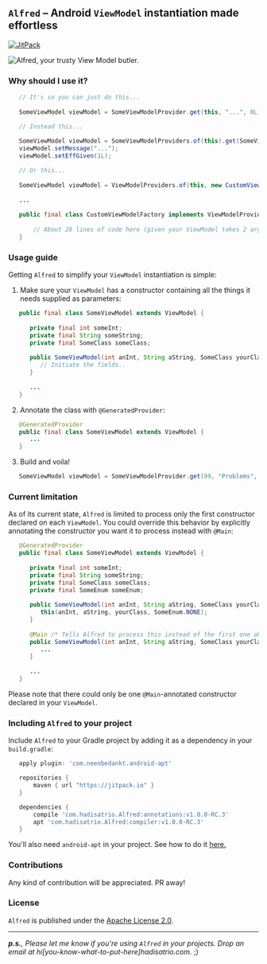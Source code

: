 `Alfred` – Android `ViewModel` instantiation made effortless
---

[![JitPack][1]][2]

![Alfred, your trusty View Model butler.](http://i.imgur.com/EDNJaWB.jpg)


### Why should I use it?

```java
   // It's so you can just do this...
   
   SomeViewModel viewModel = SomeViewModelProvider.get(this, "...", 0L);
```

```java
   // Instead this...
   
   SomeViewModel viewModel = SomeViewModelProviders.of(this).get(SomeViewModel.class);
   viewModel.setMessage("...");
   viewModel.setEffGiven(1L);
```

```java
   // Or this...
   
   SomeViewModel viewModel = ViewModelProviders.of(this, new CustomViewModelFactory("...", 1000L)).get(SomeViewModel.class);
   
   ...
   
   public final class CustomViewModelFactory implements ViewModelProvider.Factory {
   
       // About 28 lines of code here (given your ViewModel takes 2 arguments like above).
   }
```


### Usage guide

Getting `Alfred` to simplify your `ViewModel` instantiation is simple:

1. Make sure your `ViewModel` has a constructor containing all the things it needs supplied as parameters:

```java
   public final class SomeViewModel extends ViewModel {
   
      private final int someInt;
      private final String someString;
      private final SomeClass someClass;
      
      public SomeViewModel(int anInt, String aString, SomeClass yourClass) {
         // Initiate the fields..
      }
      
      ...
   }
```

2. Annotate the class with `@GeneratedProvider`:

```java
   @GeneratedProvider
   public final class SomeViewModel extends ViewModel {
      ...
   }
```

3. Build and voila!

```java
   SomeViewModel viewModel = SomeViewModelProvider.get(99, "Problems", new ViewModelsAintOne());
```


### Current limitation

As of its current state, `Alfred` is limited to process only the first constructor declared on each `ViewModel`.
You could override this behavior by explicitly annotating the constructor you want it to process instead with `@Main`:

```java
   @GeneratedProvider
   public final class SomeViewModel extends ViewModel {
   
      private final int someInt;
      private final String someString;
      private final SomeClass someClass;
      private final SomeEnum someEnum;
      
      public SomeViewModel(int anInt, String aString, SomeClass yourClass) {
         this(anInt, aString, yourClass, SomeEnum.NONE);
      }
      
      @Main /* Tells Alfred to process this instead of the first one above. */
      public SomeViewModel(int anInt, String aString, SomeClass yourClass, SomeEnum someEnum) {
         ...
      }
      
      ...
   }
```

Please note that there could only be one `@Main`-annotated constructor declared in your `ViewModel`.


### Including `Alfred` to your project

Include `Alfred` to your Gradle project by adding it as a dependency in your `build.gradle`:

```groovy
   apply plugin: 'com.neenbedankt.android-apt'

   repositories {
       maven { url "https://jitpack.io" }
   }

   dependencies {
       compile 'com.hadisatrio.Alfred:annotations:v1.0.0-RC.3'
       apt 'com.hadisatrio.Alfred:compiler:v1.0.0-RC.3'
   }
```

You'll also need `android-apt` in your project. See how to do it [here.](https://bitbucket.org/hvisser/android-apt)


### Contributions

Any kind of contribution will be appreciated. PR away!


### License

`Alfred` is published under the [Apache License 2.0](http://www.apache.org/licenses/LICENSE-2.0.html).

---

_**p.s.**, Please let me know if you're using `Alfred` in your projects. Drop an email at
hi[you-know-what-to-put-here]hadisatrio.com._ ;)

[1]: https://jitpack.io/v/MrHadiSatrio/Alfred.svg?style=flat-square
[2]: https://jitpack.io/#MrHadiSatrio/Alfred
